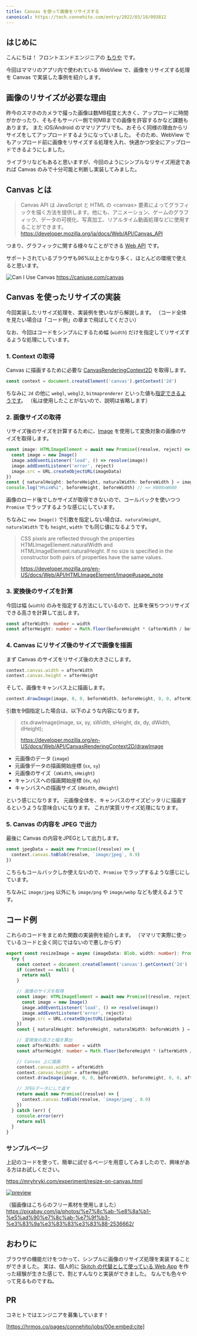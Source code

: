 ```yaml
---
title: Canvas を使って画像をリサイズする
canonical: https://tech.connehito.com/entry/2022/03/18/093812
---
```


## はじめに

こんにちは！ フロントエンドエンジニアの [もりや](https://mryhryki.com/) です。

今回はママリのアプリ内で使われている WebView で、画像をリサイズする処理を Canvas で実装した事例を紹介します。


## 画像のリサイズが必要な理由

昨今のスマホのカメラで撮った画像は数MB程度と大きく、アップロードに時間がかかったり、そもそもサーバー側で何MBまでの画像を許容するかなど課題もあります。
また iOS/Android のママリアプリでも、おそらく同様の理由からリサイズをしてアップロードするようになっていました。
そのため、WebView でもアップロード前に画像をリサイズする処理を入れ、快適かつ安全にアップロードできるようにしました。

ライブラリなどもあると思いますが、今回のようにシンプルなリサイズ用途であれば Canvas のみで十分可能と判断し実装してみました。


## Canvas とは

> Canvas API は JavaScript と HTML の &lt;canvas&gt; 要素によってグラフィックを描く方法を提供します。他にも、アニメーション、ゲームのグラフィック、データの可視化、写真加工、リアルタイム動画処理などに使用することができます。
> https://developer.mozilla.org/ja/docs/Web/API/Canvas_API

つまり、グラフィックに関する様々なことができる [Web API](https://developer.mozilla.org/ja/docs/Web/API) です。

サポートされているブラウザも96%以上とかなり多く、ほとんどの環境で使えると思います。

![Can I Use Canvas](https://mryhryki.com/file/Wc398qxIxQ4mZXjBnx-HAYnkOsDUl.jpeg)
https://caniuse.com/canvas


## Canvas を使ったリサイズの実装

今回実装したリサイズ処理を、実装例を使いながら解説します。
（コード全体を見たい場合は「コード例」の章まで飛ばしてください）

なお、今回はコードをシンプルにするため幅 (`width`) だけを指定してリサイズするような処理にしています。


### 1. Context の取得

Canvas に描画するために必要な [CanvasRenderingContext2D](https://developer.mozilla.org/ja/docs/Web/API/CanvasRenderingContext2D) を取得します。

```typescript
const context = document.createElement('canvas').getContext('2d')
```

ちなみに `2d` の他に `webgl`, `webgl2`, `bitmaprenderer` といった値も[指定できるようです](https://developer.mozilla.org/en-US/docs/Web/API/HTMLCanvasElement/getContext#parameters)。
（私は使用したことがないので、説明は省略します）


### 2. 画像サイズの取得

リサイズ後のサイズを計算するために、[Image](https://developer.mozilla.org/en-US/docs/Web/API/HTMLImageElement/Image) を使用して変換対象の画像のサイズを取得します。

```typescript
const image: HTMLImageElement = await new Promise((resolve, reject) => {
  const image = new Image()
  image.addEventListener('load', () => resolve(image))
  image.addEventListener('error', reject)
  image.src = URL.createObjectURL(imageData)
})
const { naturalHeight: beforeHeight, naturalWidth: beforeWidth } = image
console.log("H%ixW%i", beforeHeight, beforeWidth) // => H800xW600
```

画像のロード後でしかサイズが取得できないので、コールバックを使いつつ `Promise` でラップするような感じにしています。

ちなみに `new Image()` で引数を指定しない場合は、`naturalHeight`, `naturalWidth` でも `height`, `width` でも同じ値になるようです。

> CSS pixels are reflected through the properties HTMLImageElement.naturalWidth and HTMLImageElement.naturalHeight.
> If no size is specified in the constructor both pairs of properties have the same values.
>
> https://developer.mozilla.org/en-US/docs/Web/API/HTMLImageElement/Image#usage_note


### 3. 変換後のサイズを計算

今回は幅 (`width`) のみを指定する方法にしているので、比率を保ちつつリサイズできる高さを計算して出します。

```typescript
const afterWidth: number = width
const afterHeight: number = Math.floor(beforeHeight * (afterWidth / beforeWidth))
```


### 4. Canvas にリサイズ後のサイズで画像を描画

まず Canvas のサイズをリサイズ後の大きさにします。

```typescript
context.canvas.width = afterWidth
context.canvas.height = afterHeight
```

そして、画像をキャンバス上に描画します。

```typescript
context.drawImage(image, 0, 0, beforeWidth, beforeHeight, 0, 0, afterWidth, afterHeight)
```

引数を9個指定した場合は、以下のような内容になります。

> ctx.drawImage(image, sx, sy, sWidth, sHeight, dx, dy, dWidth, dHeight);
>
> https://developer.mozilla.org/en-US/docs/Web/API/CanvasRenderingContext2D/drawImage

- 元画像のデータ (`image`)
- 元画像データの描画開始座標 (`sx`, `sy`)
- 元画像のサイズ（`sWidth`, `sHeight`)
- キャンバスへの描画開始座標 (`dx`, `dy`)
- キャンバスへの描画サイズ (`dWidth`, `dHeight`)

という感じになります。
元画像全体を、キャンバスのサイズピッタリに描画するというような意味合いになります。
これが実質リサイズ処理になります。


### 5. Canvas の内容を JPEG で出力

最後に Canvas の内容をJPEGとして出力します。

```typescript
const jpegData = await new Promise((resolve) => {
  context.canvas.toBlob(resolve, `image/jpeg`, 0.9)
})
```

こちらもコールバックしか使えないので、`Promise` でラップするような感じにしています。

ちなみに `image/jpeg` 以外にも `image/png` や `image/webp` なども使えるようです。



## コード例

これらのコードをまとめた関数の実装例を紹介します。
（ママリで実際に使っているコードと全く同じではないので悪しからず）

```typescript
export const resizeImage = async (imageData: Blob, width: number): Promise<Blob | null> => {
  try {
    const context = document.createElement('canvas').getContext('2d')
    if (context == null) {
      return null
    }

    // 画像のサイズを取得
    const image: HTMLImageElement = await new Promise((resolve, reject) => {
      const image = new Image()
      image.addEventListener('load', () => resolve(image))
      image.addEventListener('error', reject)
      image.src = URL.createObjectURL(imageData)
    })
    const { naturalHeight: beforeHeight, naturalWidth: beforeWidth } = image

    // 変換後の高さと幅を算出
    const afterWidth: number = width
    const afterHeight: number = Math.floor(beforeHeight * (afterWidth / beforeWidth))

    // Canvas 上に描画
    context.canvas.width = afterWidth
    context.canvas.height = afterHeight
    context.drawImage(image, 0, 0, beforeWidth, beforeHeight, 0, 0, afterWidth, afterHeight)

    // JPEGデータにして返す
    return await new Promise((resolve) => {
      context.canvas.toBlob(resolve, `image/jpeg`, 0.9)
    })
  } catch (err) {
    console.error(err)
    return null
  }
}
```

### サンプルページ

上記のコードを使って、簡単に試せるページを用意してみましたので、興味がある方はお試しください。

https://mryhryki.com/experiment/resize-on-canvas.html

[![preview](https://user-images.githubusercontent.com/12733897/158285134-47c8a6b0-681f-44c1-a357-c5255da399ed.gif)](https://mryhryki.com/file/Wc3F9uV6jDPp6UsWkj7PPSCsSGZYS.gif)

（猫画像はこちらのフリー素材を使用しました）
https://pixabay.com/ja/photos/%e7%8c%ab-%e8%8a%b1-%e5%ad%90%e7%8c%ab-%e7%9f%b3-%e3%83%9a%e3%83%83%e3%83%88-2536662/

## おわりに

ブラウザの機能だけをつかって、シンプルに画像のリサイズ処理を実装することができました。
実は、個人的に [Skitch の代替として使っている Web App](https://mryhryki.com/app/image-markup/) を作った経験が生きた感じで、割とすんなりと実装ができました。
なんでも色々やって見るものですね。


## PR

コネヒトではエンジニアを募集しています！

[https://hrmos.co/pages/connehito/jobs/00e:embed:cite]
